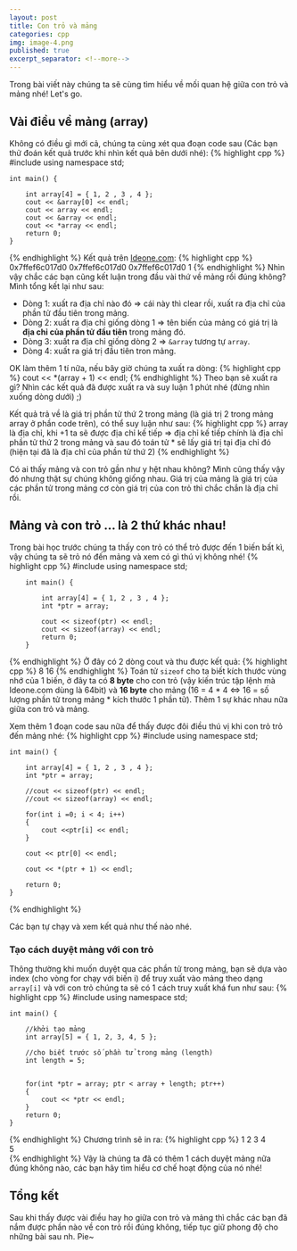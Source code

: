 ```yaml
---
layout: post
title: Con trỏ và mảng
categories: cpp
img: image-4.png
published: true
excerpt_separator: <!--more-->
---
```

Trong bài viết này chúng ta sẽ cùng tìm hiểu về mối quan hệ giữa con trỏ và mảng nhé! Let's go.
<!--more-->
## Vài điều về mảng (array)
Không có điều gì mới cả, chúng ta cùng xét qua đoạn code sau (Các bạn thử đoán kết quả trước khi nhìn kết quả bên dưới nhé):
{% highlight cpp %}
    #include <iostream>
    using namespace std;
     
    int main() {
     
    	int array[4] = { 1, 2 , 3 , 4 };
      	cout << &array[0] << endl;
    	cout << array << endl;
    	cout << &array << endl;
    	cout << *array << endl;
    	return 0;
    }
{% endhighlight %}
Kết quả trên [Ideone.com](https://ideone.com/9WbFbU):
{% highlight cpp %}
	0x7ffef6c017d0
	0x7ffef6c017d0
  	0x7ffef6c017d0
	1
{% endhighlight %}
Nhìn vậy chắc các bạn cũng kết luận trong đầu vài thứ về mảng rồi đúng không? Mình tổng kết lại như sau:
  - Dòng 1: xuất ra địa chỉ nào đó => cái này thì clear rồi, xuất ra địa chỉ của phần tử đầu tiên trong mảng.
  - Dòng 2: xuất ra địa chỉ giống dòng 1 => tên biến của mảng có giá trị là **địa chỉ của phần tử đầu tiên** trong mảng đó.
  - Dòng 3: xuất ra địa chỉ giống dòng 2 => ``&array`` tương tự ``array``.
  - Dòng 4: xuất ra giá trị đầu tiên tron mảng.
  
OK làm thêm 1 tí nữa, nếu bây giờ chúng ta xuất ra dòng:
{% highlight cpp %}
	cout << *(array + 1) << endl;
{% endhighlight %}
Theo bạn sẽ xuất ra gì? Nhìn các kết quả đã được xuất ra và suy luận 1 phút nhé (đừng nhìn xuống dòng dưới) ;)

Kết quả trả về là giá trị phần tử thứ 2 trong mảng (là giá trị 2 trong mảng array ở phần code trên), có thể suy luận như sau:
{% highlight cpp %}
  array là địa chỉ, khi +1 ta sẽ được địa chỉ kế tiếp => địa chỉ kế tiếp chính là địa chỉ phần tử thứ 2 trong mảng và sau đó toán tử * sẽ lấy giá trị tại địa chỉ đó (hiện tại đã là địa chỉ của phần tử thứ 2)
{% endhighlight %}
  
Có ai thấy mảng và con trỏ gần như y hệt nhau không? Mình cũng thấy vậy đó nhưng thật sự chúng không giống nhau. Giá trị của mảng là giá trị của các phần tử trong mảng cơ còn giá trị của con trỏ thì chắc chắn là địa chỉ rồi.
## Mảng và con trỏ ... là 2 thứ khác nhau!
Trong bài học trước chúng ta thấy con trỏ có thể trỏ được đến 1 biến bất kì, vậy chúng ta sẽ trỏ nó đến mảng và xem có gì thú vị không nhé!
{% highlight cpp %}
        #include <iostream>
        using namespace std;
     
        int main() {
     
        	int array[4] = { 1, 2 , 3 , 4 };
          	int *ptr = array;
     
          	cout << sizeof(ptr) << endl;
          	cout << sizeof(array) << endl;
        	return 0;
        }
{% endhighlight %}
Ở đây có 2 dòng cout và thu được kết quả:
{% highlight cpp %}
	8
	16
{% endhighlight %}
Toán tử ``sizeof`` cho ta biết kích thước vùng nhớ của 1 biến, ở đây ta có **8 byte** cho con trỏ (vậy kiến trúc tập lệnh mà Ideone.com dùng là 64bit) và **16 byte** cho mảng (16 = 4 * 4 <=> 16 = số lượng phần tử trong mảng * kích thước 1 phần tử). Thêm 1 sự khác nhau nữa giữa con trỏ và mảng.

Xem thêm 1 đoạn code sau nữa để thấy được đôi điều thú vị khi con trỏ trỏ đến mảng nhé:
{% highlight cpp %}
    #include <iostream>
    using namespace std;
     
    int main() {
     
    	int array[4] = { 1, 2 , 3 , 4 };
      	int *ptr = array;
      	
      	//cout << sizeof(ptr) << endl;
      	//cout << sizeof(array) << endl;
		
      	for(int i =0; i < 4; i++)
      	{
      		cout <<ptr[i] << endl;
      	}  
      	
      	cout << ptr[0] << endl;
      	
      	cout << *(ptr + 1) << endl;
      	
    	return 0;
    }
{% endhighlight %}

Các bạn tự chạy và xem kết quả như thế nào nhé.
### Tạo cách duyệt mảng với con trỏ
Thông thường khi muốn duyệt qua các phần tử trong mảng, bạn sẽ dựa vào index (cho vòng for chạy với biến i) để truy xuất vào mảng theo dạng ``array[i]`` và với con trỏ chúng ta sẽ có 1 cách truy xuất khá fun như sau:
{% highlight cpp %}
    #include <iostream>
    using namespace std;
     
    int main() {
     
    	//khởi tạo mảng
    	int array[5] = { 1, 2, 3, 4, 5 };
     
    	//cho biết trước số phần tử trong mảng (length)
    	int length = 5;
     
     
    	for(int *ptr = array; ptr < array + length; ptr++)
    	{
    		cout << *ptr << endl;
    	}
    	return 0;
    }  
{% endhighlight %}
Chương trình sẽ in ra:
{% highlight cpp %}
	1
	2
	3
	4                            
	5                            
{% endhighlight %}
Vậy là chúng ta đã có thêm 1 cách duyệt mảng nữa đúng không nào, các bạn hãy tìm hiểu cơ chế hoạt động của nó nhé!
## Tổng kết
Sau khi thấy được vài điều hay ho giữa con trỏ và mảng thì chắc các bạn đã nắm được phần nào về con trỏ rồi đúng không, tiếp tục giữ phong độ cho những bài sau nh. Pie~
